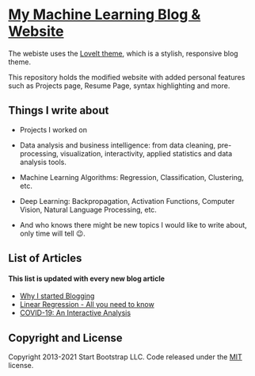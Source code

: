 # [My Machine Learning Blog & Website](https://arebimohammed.github.io/) 


The webiste uses the [LoveIt theme](https://github.com/dillonzq/LoveIt), which is a stylish, responsive blog theme.


This repository holds the modified website with added personal features such as Projects page, Resume Page, syntax highlighting and more.


## Things I write about 

- Projects I worked on

- Data analysis and business intelligence: from data cleaning, pre-processing, visualization, interactivity, applied statistics and data analysis tools.

- Machine Learning Algorithms: Regression, Classification, Clustering, etc.

- Deep Learning: Backpropagation, Activation Functions, Computer Vision, Natural Language Processing, etc.

- And who knows there might be new topics I would like to write about, only time will tell 😉.

## List of Articles
#### This list is updated with every new blog article

- [Why I started Blogging](https://arebimohammed.github.io/why-i-started-blogging/)
- [Linear Regression - All you need to know](https://arebimohammed.github.io/linear-regression-all-you-need-to-know/)
- [COVID-19: An Interactive Analysis](https://arebimohammed.github.io/covid19-interactive-analysis/)


## Copyright and License

Copyright 2013-2021 Start Bootstrap LLC. Code released under the [MIT](https://github.com/dillonzq/LoveIt/blob/master/LICENSE) license.

